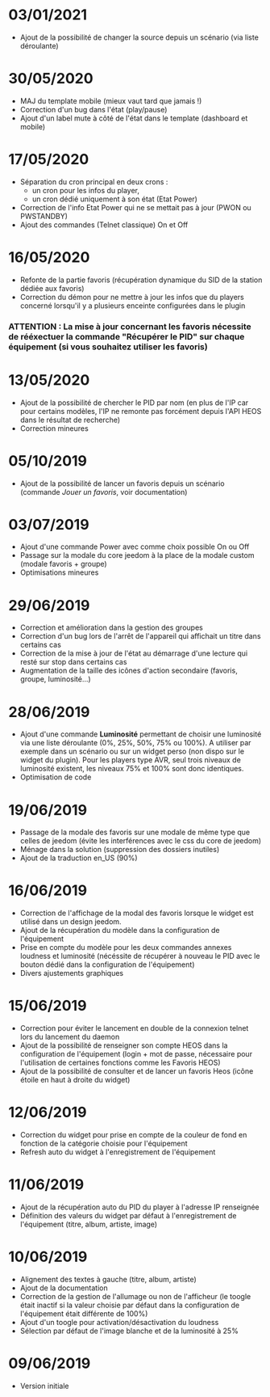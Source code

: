 # 03/01/2021

- Ajout de la possibilité de changer la source depuis un scénario (via liste déroulante)

# 30/05/2020

- MAJ du template mobile (mieux vaut tard que jamais !)
- Correction d'un bug dans l'état (play/pause)
- Ajout d'un label mute à côté de l'état dans le template (dashboard et mobile)

# 17/05/2020

- Séparation du cron principal en deux crons : 
  - un cron pour les infos du player,
  - un cron dédié uniquement à son état (Etat Power)
- Correction de l'info Etat Power qui ne se mettait pas à jour (PWON ou PWSTANDBY)
- Ajout des commandes (Telnet classique) On et Off

# 16/05/2020

- Refonte de la partie favoris (récupération dynamique du SID de la station dédiée aux favoris)
- Correction du démon pour ne mettre à jour les infos que du players concerné lorsqu'il y a plusieurs enceinte configurées dans le plugin

### **ATTENTION : La mise à jour concernant les favoris nécessite de rééxectuer la commande "Récupérer le PID" sur chaque équipement (si vous souhaitez utiliser les favoris)**

# 13/05/2020

- Ajout de la possibilité de chercher le PID par nom (en plus de l'IP car pour certains modèles, l'IP ne remonte pas forcément depuis l'API HEOS dans le résultat de recherche)
- Correction mineures

# 05/10/2019

- Ajout de la possibilité de lancer un favoris depuis un scénario (commande *Jouer un favoris*, voir documentation)

# 03/07/2019

- Ajout d'une commande Power avec comme choix possible On ou Off
- Passage sur la modale du core jeedom à la place de la modale custom (modale favoris + groupe)
- Optimisations mineures

# 29/06/2019

- Correction et amélioration dans la gestion des groupes
- Correction d'un bug lors de l'arrêt de l'appareil qui affichait un titre dans certains cas
- Correction de la mise à jour de l'état au démarrage d'une lecture qui resté sur stop dans certains cas
- Augmentation de la taille des icônes d'action secondaire (favoris, groupe, luminosité...)

# 28/06/2019

- Ajout d'une commande **Luminosité** permettant de choisir une luminosité via une liste déroulante (0%, 25%, 50%, 75% ou 100%). A utiliser par exemple dans un scénario ou sur un widget perso (non dispo sur le widget du plugin). Pour les players type AVR, seul trois niveaux de luminosité existent, les niveaux 75% et 100% sont donc identiques.
- Optimisation de code

# 19/06/2019

- Passage de la modale des favoris sur une modale de même type que celles de jeedom (évite les interférences avec le css du core de jeedom)
- Ménage dans la solution (suppression des dossiers inutiles)
- Ajout de la traduction en_US (90%)

# 16/06/2019

- Correction de l'affichage de la modal des favoris lorsque le widget est utilisé dans un design jeedom.
- Ajout de la récupération du modèle dans la configuration de l'équipement
- Prise en compte du modèle pour les deux commandes annexes loudness et luminosité (nécéssite de récupérer à nouveau le PID avec le bouton dédié dans la configuration de l'équipement)
- Divers ajustements graphiques

# 15/06/2019

- Correction pour éviter le lancement en double de la connexion telnet lors du lancement du daemon
- Ajout de la possibilité de renseigner son compte HEOS dans la configuration de l'équipement (login + mot de passe, nécessaire pour l'utilisation de certaines fonctions comme les Favoris HEOS)
- Ajout de la possibilité de consulter et de lancer un favoris Heos (icône étoile en haut à droite du widget)

# 12/06/2019

- Correction du widget pour prise en compte de la couleur de fond en fonction de la catégorie choisie pour l'équipement
- Refresh auto du widget à l'enregistrement de l'équipement

# 11/06/2019

- Ajout de la récupération auto du PID du player à l'adresse IP renseignée
- Définition des valeurs du widget par défaut à l'enregistrement de l'équipement (titre, album, artiste, image)

# 10/06/2019

- Alignement des textes à gauche (titre, album, artiste)
- Ajout de la documentation
- Correction de la gestion de l'allumage ou non de l'afficheur (le toogle était inactif si la valeur choisie par défaut dans la configuration de l'équipement était différente de 100%)
- Ajout d'un toogle pour activation/désactivation du loudness
- Sélection par défaut de l'image blanche et de la luminosité à 25%

# 09/06/2019

- Version initiale
